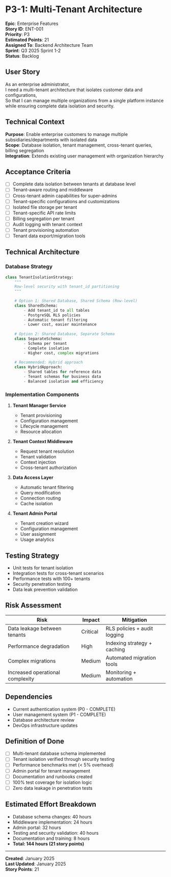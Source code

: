 # P3-1: Multi-Tenant Architecture

**Epic**: Enterprise Features  
**Story ID**: ENT-001  
**Priority**: P3  
**Estimated Points**: 21  
**Assigned To**: Backend Architecture Team  
**Sprint**: Q3 2025 Sprint 1-2  
**Status**: Backlog  

## User Story
As an enterprise administrator,  
I need a multi-tenant architecture that isolates customer data and configurations,  
So that I can manage multiple organizations from a single platform instance while ensuring complete data isolation and security.

## Technical Context
**Purpose**: Enable enterprise customers to manage multiple subsidiaries/departments with isolated data  
**Scope**: Database isolation, tenant management, cross-tenant queries, billing segregation  
**Integration**: Extends existing user management with organization hierarchy  

## Acceptance Criteria
- [ ] Complete data isolation between tenants at database level
- [ ] Tenant-aware routing and middleware
- [ ] Cross-tenant admin capabilities for super-admins
- [ ] Tenant-specific configurations and customizations
- [ ] Isolated file storage per tenant
- [ ] Tenant-specific API rate limits
- [ ] Billing segregation per tenant
- [ ] Audit logging with tenant context
- [ ] Tenant provisioning automation
- [ ] Tenant data export/migration tools

## Technical Architecture

### Database Strategy
```python
class TenantIsolationStrategy:
    """
    Row-level security with tenant_id partitioning
    """
    
    # Option 1: Shared Database, Shared Schema (Row-level)
    class SharedSchema:
        - Add tenant_id to all tables
        - PostgreSQL RLS policies
        - Automatic tenant filtering
        - Lower cost, easier maintenance
        
    # Option 2: Shared Database, Separate Schema
    class SeparateSchema:
        - Schema per tenant
        - Complete isolation
        - Higher cost, complex migrations
        
    # Recommended: Hybrid approach
    class HybridApproach:
        - Shared tables for reference data
        - Tenant schemas for business data
        - Balanced isolation and efficiency
```

### Implementation Components
1. **Tenant Manager Service**
   - Tenant provisioning
   - Configuration management
   - Lifecycle management
   - Resource allocation

2. **Tenant Context Middleware**
   - Request tenant resolution
   - Tenant validation
   - Context injection
   - Cross-tenant authorization

3. **Data Access Layer**
   - Automatic tenant filtering
   - Query modification
   - Connection routing
   - Cache isolation

4. **Tenant Admin Portal**
   - Tenant creation wizard
   - Configuration management
   - User assignment
   - Usage analytics

## Testing Strategy
- Unit tests for tenant isolation
- Integration tests for cross-tenant scenarios
- Performance tests with 100+ tenants
- Security penetration testing
- Data leak prevention validation

## Risk Assessment
| Risk | Impact | Mitigation |
|------|--------|------------|
| Data leakage between tenants | Critical | RLS policies + audit logging |
| Performance degradation | High | Indexing strategy + caching |
| Complex migrations | Medium | Automated migration tools |
| Increased operational complexity | Medium | Monitoring + automation |

## Dependencies
- Current authentication system (P0 - COMPLETE)
- User management system (P1 - COMPLETE)
- Database architecture review
- DevOps infrastructure updates

## Definition of Done
- [ ] Multi-tenant database schema implemented
- [ ] Tenant isolation verified through security testing
- [ ] Performance benchmarks met (< 5% overhead)
- [ ] Admin portal for tenant management
- [ ] Documentation and runbooks created
- [ ] 100% test coverage for isolation logic
- [ ] Zero data leakage in penetration tests

## Estimated Effort Breakdown
- Database schema changes: 40 hours
- Middleware implementation: 24 hours
- Admin portal: 32 hours
- Testing and security validation: 40 hours
- Documentation and training: 8 hours
- **Total: 144 hours (21 story points)**

---
**Created**: January 2025  
**Last Updated**: January 2025  
**Story Points**: 21